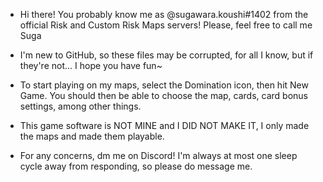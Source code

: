 - Hi there! You probably know me as @sugawara.koushi#1402 from the official Risk and Custom Risk Maps servers! Please, feel free to call me Suga

- I'm new to GitHub, so these files may be corrupted, for all I know, but if they're not... I hope you have fun~

- To start playing on my maps, select the Domination icon, then hit New Game. You should then be able to choose the map, cards, card bonus settings, among other things.

- This game software is NOT MINE and I DID NOT MAKE IT, I only made the maps and made them playable.

- For any concerns, dm me on Discord! I'm always at most one sleep cycle away from responding, so please do message me.
